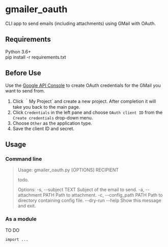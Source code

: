 # gmailer_oauth
CLI app to send emails (including attachments) using GMail with OAuth.

## Requirements
Python 3.6+  
pip install -r requirements.txt

## Before Use
Use the [Google API Console](https://console.developers.google.com/apis/api) to create OAuth credentials for the GMail you want to send from.

 1. Click ｀My Project` and create a new project. After completion it will take you back to the main page.
 2. Click `Credentials` in the left pane and choose `OAuth client ID` from the `Create credentials` drop-down menu.
 3. Choose `Other` as the application type.
 4. Save the client ID and secret.

## Usage
### Command line

>Usage: gmailer_oauth.py [OPTIONS] RECIPIENT
>
>  todo.
>
>Options:
>  -s, --subject TEXT      Subject of the email to send.
>  -a, --attachment PATH   Path to attachment.
>  -c, --config_path PATH  Path to directory containing config file.
>  --dry-run
>  --help                  Show this message and exit.

### As a module
TO DO
```
import ...
```
